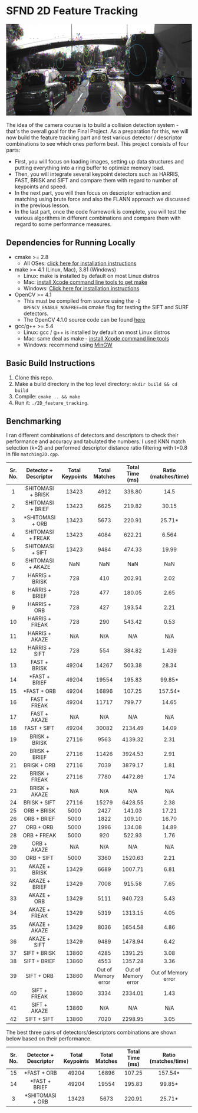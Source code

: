# SFND 2D Feature Tracking

<img src="images/keypoints.png" width="820" height="248" />

The idea of the camera course is to build a collision detection system - that's the overall goal for the Final Project. As a preparation for this, we will now build the feature tracking part and test various detector / descriptor combinations to see which ones perform best. This project consists of four parts:

* First, you will focus on loading images, setting up data structures and putting everything into a ring buffer to optimize memory load. 
* Then, you will integrate several keypoint detectors such as HARRIS, FAST, BRISK and SIFT and compare them with regard to number of keypoints and speed. 
* In the next part, you will then focus on descriptor extraction and matching using brute force and also the FLANN approach we discussed in the previous lesson. 
* In the last part, once the code framework is complete, you will test the various algorithms in different combinations and compare them with regard to some performance measures. 


## Dependencies for Running Locally
* cmake >= 2.8
  * All OSes: [click here for installation instructions](https://cmake.org/install/)
* make >= 4.1 (Linux, Mac), 3.81 (Windows)
  * Linux: make is installed by default on most Linux distros
  * Mac: [install Xcode command line tools to get make](https://developer.apple.com/xcode/features/)
  * Windows: [Click here for installation instructions](http://gnuwin32.sourceforge.net/packages/make.htm)
* OpenCV >= 4.1
  * This must be compiled from source using the `-D OPENCV_ENABLE_NONFREE=ON` cmake flag for testing the SIFT and SURF detectors.
  * The OpenCV 4.1.0 source code can be found [here](https://github.com/opencv/opencv/tree/4.1.0)
* gcc/g++ >= 5.4
  * Linux: gcc / g++ is installed by default on most Linux distros
  * Mac: same deal as make - [install Xcode command line tools](https://developer.apple.com/xcode/features/)
  * Windows: recommend using [MinGW](http://www.mingw.org/)

## Basic Build Instructions

1. Clone this repo.
2. Make a build directory in the top level directory: `mkdir build && cd build`
3. Compile: `cmake .. && make`
4. Run it: `./2D_feature_tracking`.

## Benchmarking

I ran different combinations of detectors and descriptors to check their performance and accuracy and tabulated the numbers.
I used  KNN match selection (k=2) and performed descriptor distance ratio filtering with t=0.8 in file `matching2D.cpp`.

|Sr. No. | Detector + Descriptor |Total Keypoints |Total Matches |Total Time (ms) |Ratio (matches/time) |
|:---:|:---:|:----:|:-----:|:-----:|:-----:|
|1 | SHITOMASI + BRISK |13423 |4912 |338.80 |14.5 |
|2 | SHITOMASI + BRIEF |13423 |6625 |219.82 |30.15 |
|3 | *SHITOMASI + ORB |13423 |5673 |220.91 |25.71* |
|4 | SHITOMASI + FREAK |13423 |4084 |622.21 |6.564 |
|5 | SHITOMASI + SIFT |13423 |9484 |474.33 |19.99 |
|6 | SHITOMASI + AKAZE |NaN |NaN |NaN |NaN |
|7 | HARRIS + BRISK |728 |410 |202.91 |2.02 |
|8 | HARRIS + BRIEF |728 |477 |180.05 |2.65 |
|9 | HARRIS + ORB |728 |427 |193.54 |2.21 |
|10 | HARRIS + FREAK |728 |290 |543.42 |0.53 |
|11 | HARRIS + AKAZE |N/A |N/A |N/A |N/A|
|12 | HARRIS + SIFT |728 |554 |384.82 |1.439 |
|13 | FAST + BRISK |49204 |14267 |503.38 |28.34 |
|14 | *FAST + BRIEF |49204 |19554 |195.83 |99.85* |
|15 | *FAST + ORB |49204 |16896 |107.25 |157.54* |
|16 | FAST + FREAK |49204 |11717|799.77 |14.65 |
|17 | FAST + AKAZE |N/A |N/A |N/A |N/A|
|18 | FAST + SIFT |49204 |30082 |2134.49 |14.09 |
|19 | BRISK + BRISK |27116 |9563 |4139.32 |2.31 |
|20 | BRISK + BRIEF |27116 |11426|3924.53 |2.91 |
|21 | BRISK + ORB |27116 |7039 |3879.17 |1.81 |
|22 | BRISK + FREAK |27116 |7780 |4472.89|1.74 |
|23 | BRISK + AKAZE |N/A |N/A |N/A |N/A|
|24 | BRISK + SIFT |27116 |15279 |6428.55 |2.38|
|25 | ORB + BRISK |5000 |2427 |141.03 |17.21 |
|26 | ORB + BRIEF |5000 |1822 |109.10 |16.70 |
|27 | ORB + ORB |5000 |1996 |134.08 |14.89 |
|28 | ORB + FREAK |5000 |920 |522.93 |1.76 |
|29 | ORB + AKAZE |N/A |N/A |N/A |N/A|
|30 | ORB + SIFT |5000 |3360 |1520.63 |2.21 |
|31 | AKAZE + BRISK |13429 |6689 |1007.71 |6.81 |
|32 | AKAZE + BRIEF |13429 |7008 |915.58 |7.65 |
|33 | AKAZE + ORB |13429 |5111 |940.723 |5.43 |
|34 | AKAZE + FREAK |13429 |5319 |1313.15 |4.05 |
|35 | AKAZE + AKAZE |13429 |8036 |1654.58 |4.86 |
|36 | AKAZE + SIFT |13429 |9489 |1478.94|6.42 |
|37 | SIFT + BRISK |13860 |4285 |1391.25 |3.08 |
|38 | SIFT + BRIEF |13860 |4553 |1357.28 |3.36 |
|39 | SIFT + ORB |13860 |Out of Memory error |Out of Memory error |Out of Memory error 
|40 | SIFT + FREAK |13860 |3334 |2334.01 |1.43 |
|41 | SIFT + AKAZE |13860|N/A |N/A| N/A|
|42 | SIFT + SIFT |13860 |7020 |2298.95 |3.05 |

The best three pairs of detectors/descriptors combinations are shown below based on their performance.

|Sr. No. | Detector + Descriptor |Total Keypoints |Total Matches |Total Time (ms) |Ratio (matches/time) |
|:---:|:---:|:----:|:-----:|:-----:|:-----:|
|15 | *FAST + ORB |49204 |16896 |107.25 |157.54* |
|14 | *FAST + BRIEF |49204 |19554 |195.83 |99.85* |
|3 | *SHITOMASI + ORB |13423 |5673 |220.91 |25.71* |
